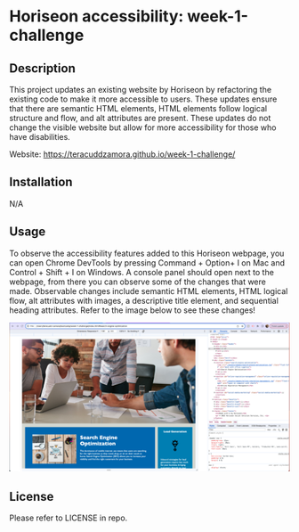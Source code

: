 # Horiseon accessibility: week-1-challenge

## Description

This project updates an existing website by Horiseon by refactoring the existing code to make it more accessible to users. These updates ensure that there are semantic HTML elements, HTML elements follow logical structure and flow, and alt attributes are present. These updates do not change the visible website but allow for more accessibility for those who have disabilities.  

Website: https://teracuddzamora.github.io/week-1-challenge/


## Installation

N/A

## Usage
 To observe the accessibility features added to this Horiseon webpage, you can open Chrome DevTools by pressing Command + Option+ I on Mac and Control + Shift + I on Windows. A console panel should open next to the webpage, from there you can observe some of the changes that were made. Observable changes include semantic HTML elements, HTML logical flow, alt attributes with images, a descriptive title element, and sequential heading attributes. Refer to the image below to see these changes! 

![screenshot of Horiseon console](./assets/images/week-1-challenge-usage-screenshot-Horiseon.png)



## License

Please refer to LICENSE in repo.


